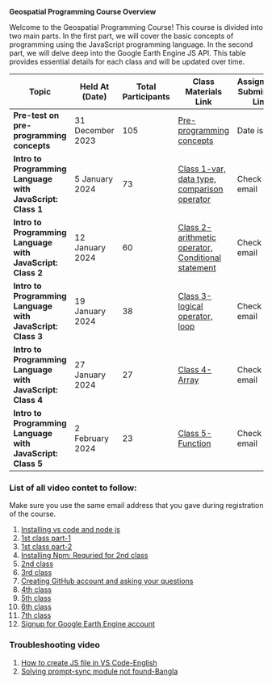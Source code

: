 
**Geospatial Programming Course Overview**

Welcome to the Geospatial Programming Course! This course is divided into two main parts. In the first part, we will cover the basic concepts of programming using the JavaScript programming language. In the second part, we will delve deep into the Google Earth Engine JS API. This table provides essential details for each class and will be updated over time.

| Topic                                | Held At (Date)      | Total Participants | Class Materials Link                                  | Assignment Submission Link | Class Language |
| ------------------------------------ | -------------------- | ------------------- | ------------------------------------------------------ | -------------------------- | --------------- |
| **Pre-test on pre-programming concepts** | 31 December 2023    | 105                 | [Pre-programming concepts](pre-prog-basic.md)          | Date is over     | English         |
| **Intro to Programming Language with JavaScript: Class 1**| 5 January 2024           | 73   | [Class 1-var, data type, comparison operator](intro-to-programming-with-js-class1.md)                                    | Check your email     | English  |
| **Intro to Programming Language with JavaScript: Class 2**| 12 January 2024           | 60   | [Class 2- arithmetic operator, Conditional statement](conditional-statements-class2.md)                                    | Check your email     | Bangla  |
| **Intro to Programming Language with JavaScript: Class 3**| 19 January 2024           | 38   | [Class 3- logical operator, loop](logical-operator-loop-class3.md)                                    | Check your email     | Bangla  |
| **Intro to Programming Language with JavaScript: Class 4**| 27 January 2024           | 27   | [Class 4- Array](array-class4.md)                                    | Check your email     | Bangla  |
| **Intro to Programming Language with JavaScript: Class 5**| 2 February 2024           | 23   | [Class 5- Function](function-class5.md)                                    | Check your email     | Bangla  |

### **List of all video contet to follow:** 
Make sure you use the same email address that you gave during registration of the course. 

1.  [Installing vs code and node js](https://youtu.be/Q1DB41aiV4Y?si=AYn20G9hmRctcNeJ)
2.  [1st class part-1](https://drive.google.com/file/d/1Y1OiFRidijEs7S_u3yhuocXJkin_JXWP/view?usp=drive_link)
3.  [1st class part-2]((https://drive.google.com/file/d/1jBoXTfc0hzYxJj92jcmAUUX1tg5Lnu3-/view?usp=drive_link))
4.  [Installing Npm: Requried for 2nd class ](https://youtu.be/AqVNAOXOSN0)
5.  [2nd class](https://youtu.be/2oPc2RAzAt0)
6.  [3rd class](https://youtu.be/TfZvwFouCjE)
7. [Creating GitHub account and asking your questions](https://www.youtube.com/watch?v=n6PiBM-cudM)
8. [4th class](https://www.youtube.com/watch?v=2M7UNE9a4Ek)
9. [5th class](https://www.youtube.com/watch?v=NzS0iuZm-y0)
10. [6th class](https://www.youtube.com/watch?v=R97uPjvqbnc&feature=youtu.be)
11. [7th class](https://youtu.be/xwlE6-lY2Mk)
11. [Signup for Google Earth Engine account]()

### Troubleshooting video 

1. [How to create JS file in VS Code-English](https://youtu.be/Fw851CKuyCM) 
2. [Solving prompt-sync module not found-Bangla](https://www.youtube.com/watch?v=doIYvq4ZJxA&t=8s)

